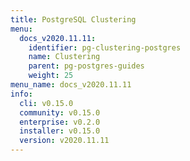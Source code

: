 ```yaml
---
title: PostgreSQL Clustering
menu:
  docs_v2020.11.11:
    identifier: pg-clustering-postgres
    name: Clustering
    parent: pg-postgres-guides
    weight: 25
menu_name: docs_v2020.11.11
info:
  cli: v0.15.0
  community: v0.15.0
  enterprise: v0.2.0
  installer: v0.15.0
  version: v2020.11.11
---
```


